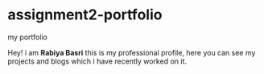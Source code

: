 # assignment2-portfolio

 my portfolio

 Hey! i am **Rabiya Basri** this is my professional profile, here you can see my projects  and blogs which i have recently worked on it.
